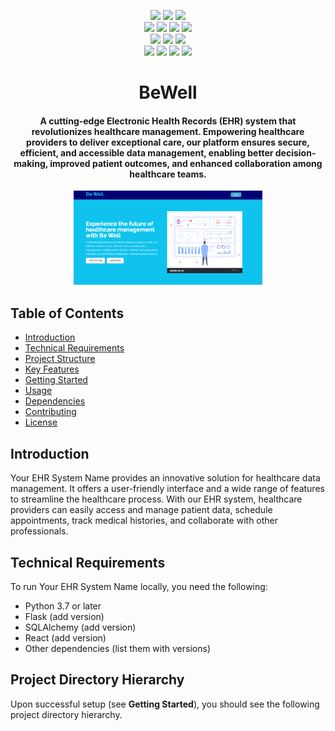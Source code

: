 <p align="center">
    <a href=""><img src="https://img.shields.io/pypi/l/ansicolortags.svg" /></a>
    <a href=""><img src="https://img.shields.io/badge/Maintained%3F-yes-green.svg" /></a>
    <a href=""><img src="https://badgen.net/github/commits/jonrosenblum/BeWell" /></a>
    <br>
    <a href="https://docs.python.org/3/index.html"><img src="https://img.shields.io/badge/python-%2320232a?style=for-the-badge&logo=python&logoColor=ffdd54" /></a>
    <a href=""><img src="https://img.shields.io/badge/Bootstrap-563D7C?style=for-the-badge&logo=bootstrap&logoColor=white" /></a>
    <a href=""><img src="https://img.shields.io/badge/Redux-593D88?style=for-the-badge&logo=redux&logoColor=white" /></a>
    <a href=""><img src="https://img.shields.io/badge/React_Router-CA4245?style=for-the-badge&logo=react-router&logoColor=white" /></a>
    <br>
    <a href=""><img src="https://img.shields.io/badge/TensorFlow-FF6F00?style=for-the-badge&logo=tensorflow&logoColor=white" /></a>
    <a href=""><img src="https://img.shields.io/badge/PyTorch-EE4C2C?style=for-the-badge&logo=pytorch&logoColor=white" /></a>
    <a href=""><img src="https://img.shields.io/badge/SQLite-07405E?style=for-the-badge&logo=sqlite&logoColor=white" /></a>
    <br>
    <a href=""><img src="https://img.shields.io/badge/Node%20js-339933?style=for-the-badge&logo=nodedotjs&logoColor=white" /></a>
    <a href=""><img src="https://img.shields.io/badge/material%20design-757575?style=for-the-badge&logo=material%20design&logoColor=white" /></a>
    <a href=""><img src="https://img.shields.io/badge/pypi-3775A9?style=for-the-badge&logo=pypi&logoColor=white" /></a>
    <a href=""><img src="https://img.shields.io/badge/React-20232A?style=for-the-badge&logo=react&logoColor=61DAFB" /></a>
    
</p>

<h1 align="center"><b>BeWell</b></h1>
<h4 align="center">A cutting-edge Electronic Health Records (EHR) system that revolutionizes healthcare management. Empowering healthcare providers to deliver exceptional care, our platform ensures secure, efficient, and accessible data management, enabling better decision-making, improved patient outcomes, and enhanced collaboration among healthcare teams.</h4>

<p align="center">
    <img src="./client/src//Components/Pieces/Assets/projectbanner.png" alt="Project Banner" width=60% height=60%/>
</p>

## Table of Contents

- [Introduction](#introduction)
- [Technical Requirements](#technical-requirements)
- [Project Structure](#project-structure)
- [Key Features](#key-features)
- [Getting Started](#getting-started)
- [Usage](#usage)
- [Dependencies](#dependencies)
- [Contributing](#contributing)
- [License](#license)

## Introduction

Your EHR System Name provides an innovative solution for healthcare data management. It offers a user-friendly interface and a wide range of features to streamline the healthcare process. With our EHR system, healthcare providers can easily access and manage patient data, schedule appointments, track medical histories, and collaborate with other professionals.

## Technical Requirements

To run Your EHR System Name locally, you need the following:

- Python 3.7 or later
- Flask (add version)
- SQLAlchemy (add version)
- React (add version)
- Other dependencies (list them with versions)

## Project Directory Hierarchy

Upon successful setup (see **Getting Started**), you should see the following project directory hierarchy.
